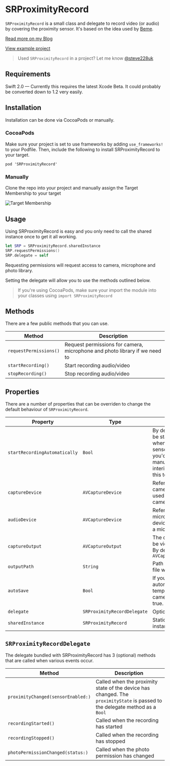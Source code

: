 # SRProximityRecord

`SRProximityRecord` is a small class and delegate to record video (or audio) by covering the proximity sensor. It's based on the idea used by [Beme](http://beme.com).

[Read more on my Blog](http://stephenradford.me/replicating-bemes-record-with-the-proximity-sensor/)

[View example project](https://github.com/steve228uk/SRProximityRecord-Example)

> Used `SRProximityRecord` in a project? Let me know [@steve228uk](http://twitter.com/steve228uk)

## Requirements

Swift 2.0 — Currently this requires the latest Xcode Beta. It could probably be converted down to 1.2 very easily.

## Installation

Installation can be done via CocoaPods or manually.

### CocoaPods

Make sure your project is set to use frameworks by adding `use_frameworks!` to your Podfile. Then, include the following to install SRProximityRecord to your target.

`pod 'SRProximityRecord'`

### Manually

Clone the repo into your project and manually assign the Target Membership to your target

![Target Membership](http://sht.tl/V6Hn4f)

## Usage

Using SRProximityRecord is easy and you only need to call the shared instance once to get it all working.

````swift
let SRP = SRProximityRecord.sharedInstance
SRP.requestPermissions()
SRP.delegate = self
````
Requesting permissions will request access to camera, microphone and photo library.

Setting the delegate will allow you to use the methods outlined below.

> If you're using CocoaPods, make sure your import the module into your classes using `import SRProximityRecord`

## Methods

There are a few public methods that you can use.

Method | Description
-------|------------
`requestPermissions()` | Request permissions for camera, microphone and photo library if we need to
`startRecording()` | Start recording audio/video
`stopRecording()` | Stop recording audio/video

## Properties

There are a number of properties that can be overriden to change the default behaviour of `SRProximityRecord`.

Property                      | Type   | Description
------------------------------|--------|----------------
`startRecordingAutomatically` | `Bool` | By default recording will be started automatically when the proximity sensor is covered. If you'd like to do this manually to say show an interim screen, change this to false.
`captureDevice` | `AVCaptureDevice` | Reference to the back camera or nil if the device used doesn't have a camera.
`audioDevice` | `AVCaptureDevice` | Reference to the microphone or nil if the device used doesn't have a microphone.
`captureOutput` | `AVCaptureOutput` | The output type. This can be video, image or audio. By default it's `AVCaptureMovieFileOutput`
`outputPath` | `String` | Path to where the output file will be recorded.
`autoSave` | `Bool` | If you want to automatically save the temporary file to the camera roll. Default is true.
`delegate` | `SRProximityRecordDelegate` | Optional delegate
`sharedInstance` | `SRProximityRecord` | Static reference to an instance of the class

## `SRProximityRecordDelegate`

The delegate bundled with SRProximityRecord has 3 (optional) methods that are called when various events occur.

Method                  | Description
------------------------|---------------------------
`proximityChanged(sensorEnabled:)` | Called when the proximity state of the device has changed. The `proximityState` is passed to the delegate method as a `Bool`
`recordingStarted()` | Called when the recording has started
`recordingStopped()` | Called when the recording has stopped
`photoPermissionChanged(status:)` | Called when the photo permission has changed
